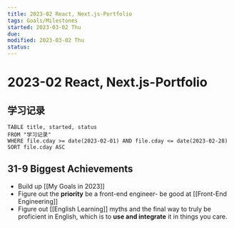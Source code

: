 ```yaml
---
title: 2023-02 React, Next.js-Portfolio
tags: Goals/Milestones   
started: 2023-03-02 Thu
due: 
modified: 2023-03-02 Thu
status: 
---
```

# 2023-02 React, Next.js-Portfolio
## 学习记录

```dataview
TABLE title, started, status
FROM "学习记录"
WHERE file.cday >= date(2023-02-01) AND file.cday <= date(2023-02-28)
SORT file.cday ASC
```

## 31-9 Biggest Achievements
- Build up [[My Goals in 2023]]
- Figure out the **priority** be a front-end engineer- be good at [[Front-End Engineering]]
- Figure out [[English Learning]] myths and the final way to truly be proficient in English, which is to **use and integrate** it in things you care.

